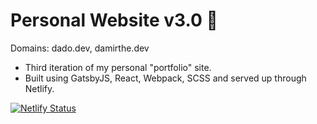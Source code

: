# Personal Website v3.0 🚀 
Domains: dado.dev, damirthe.dev

- Third iteration of my personal "portfolio" site.
- Built using GatsbyJS, React, Webpack, SCSS and served up through Netlify.

[![Netlify Status](https://api.netlify.com/api/v1/badges/a27fe502-5e1d-4c18-9fc4-f2f3b834c9d1/deploy-status)](https://app.netlify.com/sites/dadodev/deploys)